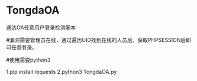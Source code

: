 # TongdaOA
通达OA任意用户登录检测脚本

#漏洞需要管理员在线，通过遍历UID找到在线的人员后，获取PHPSESSION后即可任意登录。

#使用需要python3

1.pip install requests
2.python3 TongdaOA.py



